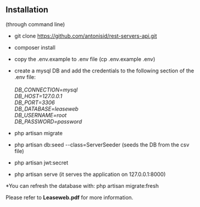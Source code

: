 ## Installation
(through command line)

- git clone https://github.com/antonisid/rest-servers-api.git
- composer install
- copy the .env.example to .env file (cp .env.example .env)
- create a mysql DB and add the credentials to the following section of the .env file:<br><br>
    _DB_CONNECTION=mysql<br>
    DB_HOST=127.0.0.1<br>
    DB_PORT=3306<br>
    DB_DATABASE=leaseweb<br>
    DB_USERNAME=root<br>
    DB_PASSWORD=password<br>_

- php artisan migrate
- php artisan db:seed --class=ServerSeeder (seeds the DB from the csv file)
- php artisan jwt:secret
- php artisan serve (it serves the application on 127.0.0.1:8000)

*You can refresh the database with: php artisan migrate:fresh

Please refer to **Leaseweb.pdf** for more information.
